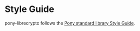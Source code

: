# Style Guide

pony-librecrypto follows the [Pony standard library Style Guide](https://github.com/ponylang/ponyc/blob/main/STYLE_GUIDE.md).
